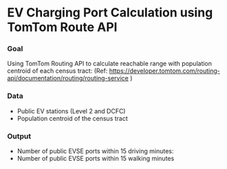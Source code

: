 # EV Charging Port Calculation using TomTom Route API

### Goal
Using TomTom Routing API to calculate reachable range with population centroid of each census tract:
(Ref: https://developer.tomtom.com/routing-api/documentation/routing/routing-service )

### Data
- Public EV stations (Level 2 and DCFC)
- Population centroid of the census tract

### Output
- Number of public EVSE ports within 15 driving minutes:
- Number of public EVSE ports within 15 walking minutes

